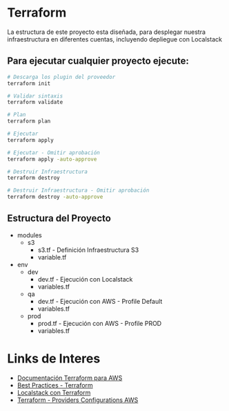 # Terraform
La estructura de este proyecto esta diseñada, para desplegar nuestra infraestructura en diferentes cuentas, incluyendo depliegue con Localstack

## Para ejecutar cualquier proyecto ejecute:
```bash
# Descarga los plugin del proveedor
terraform init

# Validar sintaxis
terraform validate

# Plan
terraform plan

# Ejecutar
terraform apply

# Ejecutar - Omitir aprobación
terraform apply -auto-approve

# Destruir Infraestructura
terraform destroy

# Destruir Infraestructura - Omitir aprobación
terraform destroy -auto-approve
```

## Estructura del Proyecto
- modules
  - s3
    - s3.tf - Definición Infraestructura S3
    - variable.tf
- env
  - dev
    - dev.tf - Ejecución con Localstack
    - variables.tf
  - qa
    - dev.tf - Ejecución con AWS - Profile Default
    - variables.tf
  - prod
    - prod.tf - Ejecución con AWS - Profile PROD
    - variables.tf

# Links de Interes
- [Documentación Terraform para AWS](https://registry.terraform.io/providers/hashicorp/aws/latest/docs)
- [Best Practices - Terraform](https://github.com/hashicorp/best-practices)
- [Localstack con Terraform](https://registry.terraform.io/providers/hashicorp/aws/latest/docs/guides/custom-service-endpoints#localstack)
- [Terraform - Providers Configurations AWS](https://www.terraform.io/docs/configuration/providers.html)